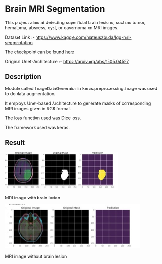 # Brain MRI Segmentation #
This project aims at detecting superficial brain lesions, such as tumor, hematoma, abscess, cyst, or cavernoma on MRI images. 

Dataset Link :- https://www.kaggle.com/mateuszbuda/lgg-mri-segmentation

The checkpoint can be found [here](https://drive.google.com/drive/u/0/search?q=.hdf5)

Original Unet-Architecture :- https://arxiv.org/abs/1505.04597

## Description ##
Module called ImageDataGenerator in keras.preprocessing.image was used to do data augmentation.

It employs Unet-based Architecture to generate masks of corresponding MRI images given in RGB format. 

The loss function used was Dice loss. 

The framework used was keras.

## Result ##
![](https://github.com/Shashwat07gupta/Unet_brain_MRI_segmentation/blob/master/media/img_3.jpeg)

MRI image with brain lesion

![](https://github.com/Shashwat07gupta/Unet_brain_MRI_segmentation/blob/master/media/img_2.jpeg)

MRI image without brain lesion
